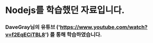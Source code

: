 # Nodejs를 학습했던 자료입니다.
### DaveGray님의 유튜브 ('https://www.youtube.com/watch?v=f2EqECiTBL8') 를 통해 학습하였습니다.
